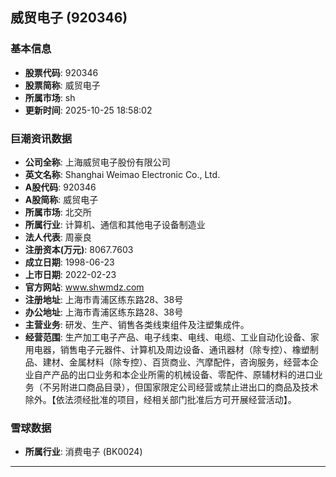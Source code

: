 ## 威贸电子 (920346)

### 基本信息

- **股票代码**: 920346
- **股票简称**: 威贸电子
- **所属市场**: sh
- **更新时间**: 2025-10-25 18:58:02

### 巨潮资讯数据

- **公司全称**: 上海威贸电子股份有限公司
- **英文名称**: Shanghai Weimao Electronic Co., Ltd.
- **A股代码**: 920346
- **A股简称**: 威贸电子
- **所属市场**: 北交所
- **所属行业**: 计算机、通信和其他电子设备制造业
- **法人代表**: 周豪良
- **注册资本(万元)**: 8067.7603
- **成立日期**: 1998-06-23
- **上市日期**: 2022-02-23
- **官方网站**: www.shwmdz.com
- **注册地址**: 上海市青浦区练东路28、38号
- **办公地址**: 上海市青浦区练东路28、38号
- **主营业务**: 研发、生产、销售各类线束组件及注塑集成件。
- **经营范围**: 生产加工电子产品、电子线束、电线、电缆、工业自动化设备、家用电器，销售电子元器件、计算机及周边设备、通讯器材（除专控）、橡塑制品、建材、金属材料（除专控）、百货商业、汽摩配件，咨询服务，经营本企业自产产品的出口业务和本企业所需的机械设备、零配件、原辅材料的进口业务（不另附进口商品目录），但国家限定公司经营或禁止进出口的商品及技术除外。【依法须经批准的项目，经相关部门批准后方可开展经营活动】。

### 雪球数据

- **所属行业**: 消费电子 (BK0024)

---